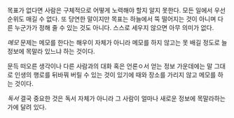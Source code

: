 
목표가 없다면 사람은 구체적으로 어떻게 노력해야 할지 알지 못한다.
모든 일에서 우선순위도 매길 수 없다.
또 당연한 말이지만 목표는 하늘에서 뚝 떨어지는 것이 아니며
다른 누군가가 정해 줄 수 있는 것도 아니다.
스스로 세우지 않으면 아무 의미가 없다.

*메모*
문제는 메모를 한다는 해우이 자체가 아니라
메모를 하지 않고는 못 배길 정도로 늘 정보에 목말라 있느냐 하는 것이다.

문득 떠오른 생각이나 다른 사람과의 대화 혹은 언론ㅇ서 얻는 정보 가운데에는
말 그대로 인생의 행로를 뒤바꿔 버릴 수 있는 것이 있기에
때와 장소를 가리지 않고 메모를 하는 것이다.

*독서*
결국 중요한 것은 독서 자체가 아니라 그 사람이 얼마나 새로운 정보에 목말라하는가에 달려 있다.